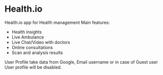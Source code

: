 # Health.io
 Health.io app for Health management
 Main features: 
 - Health insights 
 - Live Ambulance 
 - Live Chat/Video with doctors
 - Online consultations 
 - Scan and analysis results

User Profile take data from Google, Email username or in case of Guest user User profile will be disabled.
